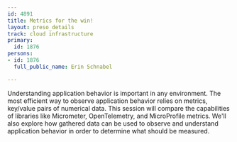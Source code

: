 ```yaml
---
id: 4891
title: Metrics for the win!
layout: preso_details
track: cloud infrastructure
primary:
  id: 1876
persons:
- id: 1876
  full_public_name: Erin Schnabel

---
```

Understanding application behavior is important in any environment. The most efficient way to observe application behavior relies on metrics, key/value pairs of numerical data. This session will compare the capabilities of libraries like Micrometer, OpenTelemetry, and MicroProfile metrics. We'll also explore how gathered data can be used to observe and understand application behavior in order to determine what should be measured.